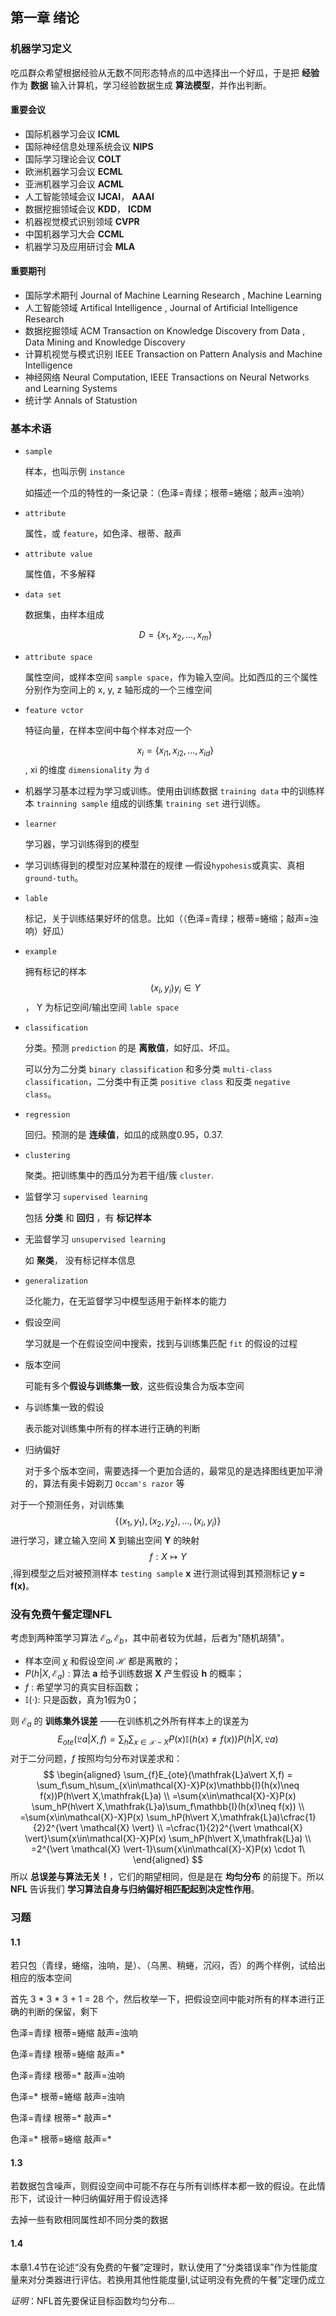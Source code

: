 ## 第一章 绪论

### 机器学习定义

吃瓜群众希望根据经验从无数不同形态特点的瓜中选择出一个好瓜，于是把 **经验** 作为 **数据** 输入计算机，学习经验数据生成 **算法模型**，并作出判断。

#### 重要会议

- 国际机器学习会议 **ICML**
- 国际神经信息处理系统会议 **NIPS**
- 国际学习理论会议 **COLT**
- 欧洲机器学习会议 **ECML**
- 亚洲机器学习会议 **ACML**
- 人工智能领域会议 **IJCAI**， **AAAI**
- 数据挖掘领域会议 **KDD**， **ICDM**
- 机器视觉模式识别领域 **CVPR**
- 中国机器学习大会 **CCML**
- 机器学习及应用研讨会 **MLA**

#### 重要期刊

- 国际学术期刊 Journal of Machine Learning Research , Machine Learning
- 人工智能领域 Artifical Intelligence , Journal of Artificial Intelligence Research
- 数据挖掘领域 ACM Transaction on Knowledge Discovery from Data , Data Mining and Knowledge Discovery 
- 计算机视觉与模式识别 IEEE Transaction on Pattern Analysis and Machine Intelligence
- 神经网络 Neural Computation, IEEE Transactions on Neural Networks and Learning Systems 
- 统计学 Annals of Statustion 

### 基本术语

- `sample`

  样本，也叫示例 `instance` 

  如描述一个瓜的特性的一条记录：（色泽=青绿；根蒂=蜷缩；敲声=浊响）

- `attribute`

  属性，或 `feature`，如色泽、根蒂、敲声

- `attribute value`

  属性值，不多解释

- `data set`

  数据集，由样本组成

  $$D = \{x_1, x_2, … , x_m\}$$

- `attribute space`

  属性空间，或样本空间 `sample space`，作为输入空间。比如西瓜的三个属性分别作为空间上的 x, y, z 轴形成的一个三维空间

- `feature vctor`

  特征向量，在样本空间中每个样本对应一个

  $$x_i = \{x_{i1}, x_{i2}, … , x_{id}\}$$, xi 的维度 `dimensionality` 为 `d`

- 机器学习基本过程为学习或训练。使用由训练数据 `training data` 中的训练样本 `trainning sample` 组成的训练集 `training set` 进行训练。

- `learner`

  学习器，学习训练得到的模型

- 学习训练得到的模型对应某种潜在的规律 —假设`hypohesis`或真实、真相 `ground-tuth`。

- `lable`

  标记，关于训练结果好坏的信息。比如（（色泽=青绿；根蒂=蜷缩；敲声=浊响）好瓜）

- `example`

  拥有标记的样本 $$(x_i, y_i) y_i \in Y$$， Y 为标记空间/输出空间 `lable space`

- `classification`

  分类。预测 `prediction` 的是 **离散值**，如好瓜、坏瓜。 

  可以分为二分类 `binary classification` 和多分类 `multi-class classification`，二分类中有正类 `positive class` 和反类 `negative class`。

- `regression`

  回归。预测的是 **连续值**，如瓜的成熟度0.95，0.37.

- `clustering`

  聚类。把训练集中的西瓜分为若干组/簇 `cluster`.

- 监督学习 `supervised learning`

  包括 **分类** 和 **回归** ，有 **标记样本**

- 无监督学习 `unsupervised learning`

  如 **聚类**， 没有标记样本信息

- `generalization`

  泛化能力，在无监督学习中模型适用于新样本的能力

- 假设空间

  学习就是一个在假设空间中搜索，找到与训练集匹配 `fit` 的假设的过程

- 版本空间

  可能有多个**假设与训练集一致**，这些假设集合为版本空间

- 与训练集一致的假设

  表示能对训练集中所有的样本进行正确的判断

- 归纳偏好

  对于多个版本空间，需要选择一个更加合适的，最常见的是选择图线更加平滑的，算法有奥卡姆剃刀 `Occam's razor` 等

对于一个预测任务，对训练集$$\{ (x_1, y_1), (x_2, y_2), … , (x_i, y_i) \}$$进行学习，建立输入空间 **X** 到输出空间 **Y** 的映射 $$f: X \mapsto Y$$,得到模型之后对被预测样本 `testing sample`  **x** 进行测试得到其预测标记 **y = f(x)**。

### 没有免费午餐定理NFL

考虑到两种策学习算法 $\mathcal{E}_a, \mathcal{E}_b$，其中前者较为优越，后者为"随机胡猜"。

- 样本空间 $\chi$ 和假设空间 $\mathcal{H}$ 都是离散的；
- $P(h|X, \mathcal{E}_a)$ : 算法 **a** 给予训练数据 **X** 产生假设 **h** 的概率；
- $f$ : 希望学习的真实目标函数；
- $\mathbb{I}(·)$: 只是函数，真为1假为0；

则 $\mathcal{E}_a$ 的 **训练集外误差** ——在训练机之外所有样本上的误差为
$$
E_{ote}(\mathfrak{L}a\vert X,f) = \sum_h\sum_{x\in\mathcal{X}-X}P(x)\mathbb{I}(h(x)\neq f(x))P(h\vert X,\mathfrak{L}a)
$$
对于二分问题，$f$ 按照均匀分布对误差求和：
$$
\begin{aligned} \sum_{f}E_{ote}(\mathfrak{L}a\vert X,f) = \sum_f\sum_h\sum_{x\in\mathcal{X}-X}P(x)\mathbb{I}(h(x)\neq f(x))P(h\vert X,\mathfrak{L}a) \\
=\sum{x\in\mathcal{X}-X}P(x) \sum_hP(h\vert X,\mathfrak{L}a)\sum_f\mathbb{I}(h(x)\neq f(x)) \\
=\sum{x\in\mathcal{X}-X}P(x) \sum_hP(h\vert X,\mathfrak{L}a)\cfrac{1}{2}2^{\vert \mathcal{X} \vert} \\
=\cfrac{1}{2}2^{\vert \mathcal{X} \vert}\sum{x\in\mathcal{X}-X}P(x) \sum_hP(h\vert X,\mathfrak{L}a) \\
=2^{\vert \mathcal{X} \vert-1}\sum{x\in\mathcal{X}-X}P(x) \cdot 1\ \end{aligned}
$$
所以 **总误差与算法无关！**，它们的期望相同，但是是在 **均匀分布** 的前提下。所以 **NFL** 告诉我们 **学习算法自身与归纳偏好相匹配起到决定性作用**。

### 习题

#### 1.1

若只包（青绿，蜷缩，浊响，是）、（乌黑、稍蜷，沉闷，否）的两个样例，试给出相应的版本空间

首先 3 * 3 * 3 + 1 = 28 个，然后枚举一下，把假设空间中能对所有的样本进行正确的判断的保留，剩下

色泽=青绿 根蒂=蜷缩 敲声=浊响

色泽=青绿 根蒂=蜷缩 敲声=*

色泽=青绿 根蒂=* 敲声=浊响

色泽=* 根蒂=蜷缩 敲声=浊响

色泽=青绿 根蒂=* 敲声=*

色泽=* 根蒂=蜷缩 敲声=*

#### 1.3

若数据包含噪声，则假设空间中可能不存在与所有训练样本都一致的假设。在此情形下，试设计一种归纳偏好用于假设选择

去掉一些有欧相同属性却不同分类的数据

#### 1.4

本章1.4节在论述“没有免费的午餐”定理时，默认使用了“分类错误率”作为性能度量来对分类器进行评估。若换用其他性能度量l,试证明没有免费的午餐”定理仍成立

*证明*：NFL首先要保证目标函数均匀分布...
